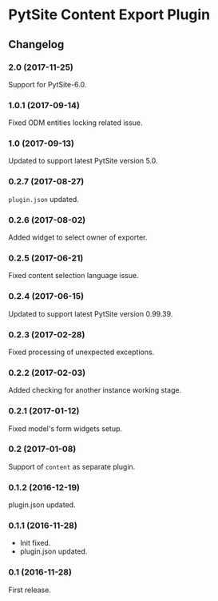 # PytSite Content Export Plugin


## Changelog


### 2.0 (2017-11-25)

Support for PytSite-6.0.


### 1.0.1 (2017-09-14)

Fixed ODM entities locking related issue.


### 1.0 (2017-09-13)

Updated to support latest PytSite version 5.0.


### 0.2.7 (2017-08-27)

`plugin.json` updated.


### 0.2.6 (2017-08-02)

Added widget to select owner of exporter.


### 0.2.5 (2017-06-21)

Fixed content selection language issue.


### 0.2.4 (2017-06-15)

Updated to support latest PytSite version 0.99.39.


### 0.2.3 (2017-02-28)

Fixed processing of unexpected exceptions.


### 0.2.2 (2017-02-03)

Added checking for another instance working stage.


### 0.2.1 (2017-01-12)

Fixed model's form widgets setup.


### 0.2 (2017-01-08)

Support of `content` as separate plugin.


### 0.1.2 (2016-12-19)

plugin.json updated.


### 0.1.1 (2016-11-28)

- Init fixed.
- plugin.json updated.


### 0.1 (2016-11-28)

First release.
